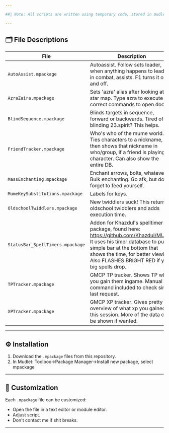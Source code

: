 ```yaml
---

##💬 Note: All scripts are written using temporary code, stored in mudlet.storage and will not show up in your mudlet triggers/aliases/keys/... I really hate clutter. Info on scripts shows up when script loads in echoes. **  

---
```


## 🗂️ File Descriptions

| File | Description |
|------|-------------|
| `AutoAssist.mpackage` | Autoassist. Follow sets leader, when anything happens to leader in combat, assists. F1 turns it on and off. |
| `AzraZaira.mpackage` | Sets 'azra' alias after looking at the star map. Type azra to execute correct commands to open door. |
| `BlindSequence.mpackage` | Blinds targets in sequence, forward or backwards. Tired of blinding 23.spirit? This helps. |
| `FriendTracker.mpackage` | Who's who of the mume world. Ties characters to a nickname, then shows that nickname in who/group, if a friend is playing a character. Can also show the entire DB. |
| `MassEnchanting.mpackage` | Enchant arrows, bolts, whatever. Bulk enchanting. Go afk, but don't forget to feed yourself. |
| `MumeKeySubstitutions.mpackage` | Labels for keys. |
| `OldschoolTwiddlers.mpackage` | New twiddlers suck! This returns oldschool twiddlers and adds execution time. |
| `StatusBar_SpellTimers.mpackage` | Addon for Khazdul's spelltimer package, found here: https://github.com/Khazdul/MUME. It uses his timer database to put a simple bar at the bottom that shows the time, for better viewing. Also FLASHES BRIGHT RED if your big spells drop. |
| `TPTracker.mpackage` | GMCP TP tracker. Shows TP when you gain them ingame. Manual command included to check since last request. |
| `XPTracker.mpackage` | GMCP XP tracker. Gives pretty overview of what xp you gained this session. More of the data can be shown if wanted. |

---

## ⚙️ Installation

1. Download the `.mpackage` files from this repository.  
2. In Mudlet: Toolbox->Package Manager->Install new package, select mpackage

---

## 🧩 Customization

Each `.mpackage` file can be customized:
- Open the file in a text editor or module editor.
- Adjust script.
- Don't contact me if shit breaks.

---


